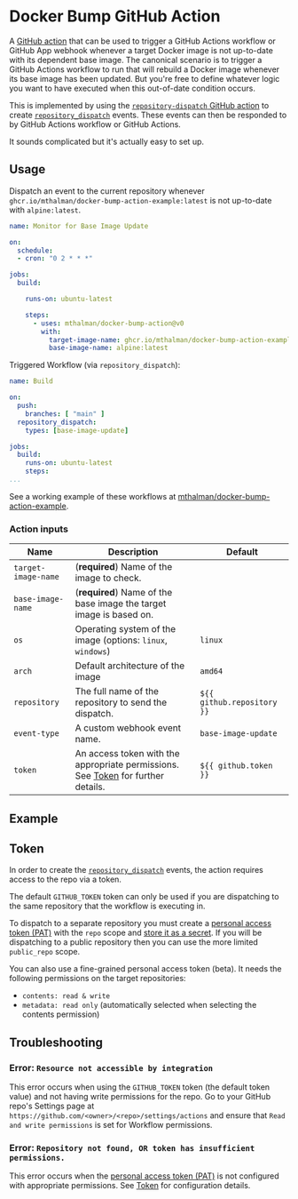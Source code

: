 # Docker Bump GitHub Action

A [GitHub action](https://docs.github.com/actions) that can be used to trigger a GitHub Actions workflow or GitHub App webhook whenever a target Docker image is not up-to-date with its dependent base image. The canonical scenario is to trigger a GitHub Actions workflow to run that will rebuild a Docker image whenever its base image has been updated. But you're free to define whatever logic you want to have executed when this out-of-date condition occurs.

This is implemented by using the [`repository-dispatch` GitHub action](https://github.com/peter-evans/repository-dispatch) to create [`repository_dispatch`](https://docs.github.com/rest/repos/repos#create-a-repository-dispatch-event) events. These events can then be responded to by GitHub Actions workflow or GitHub Actions.

It sounds complicated but it's actually easy to set up.

## Usage

Dispatch an event to the current repository whenever `ghcr.io/mthalman/docker-bump-action-example:latest` is not up-to-date with `alpine:latest`.

```yml
name: Monitor for Base Image Update

on:
  schedule:
  - cron: "0 2 * * *"

jobs:
  build:

    runs-on: ubuntu-latest

    steps:
      - uses: mthalman/docker-bump-action@v0
        with:
          target-image-name: ghcr.io/mthalman/docker-bump-action-example:latest
          base-image-name: alpine:latest
```

Triggered Workflow (via `repository_dispatch`):

```yml
name: Build

on:
  push:
    branches: [ "main" ]
  repository_dispatch:
    types: [base-image-update]

jobs:
  build:
    runs-on: ubuntu-latest
    steps:
...
```

See a working example of these workflows at [mthalman/docker-bump-action-example](https://github.com/mthalman/docker-bump-action-example).

### Action inputs

| Name | Description | Default |
| --- | --- | --- |
| `target-image-name` | (**required**) Name of the image to check. | |
| `base-image-name` | (**required**) Name of the base image the target image is based on. | |
| `os` | Operating system of the image (options: `linux`, `windows`) | `linux` |
| `arch` | Default architecture of the image | `amd64` |
| `repository` | The full name of the repository to send the dispatch. | `${{ github.repository }}` |
| `event-type` | A custom webhook event name. | `base-image-update` |
| `token` | An access token with the appropriate permissions. See [Token](#token) for further details. | `${{ github.token }}` |

## Example

## Token

In order to create the [`repository_dispatch`](https://docs.github.com/rest/repos/repos#create-a-repository-dispatch-event) events, the action requires access to the repo via a token.

The default `GITHUB_TOKEN` token can only be used if you are dispatching to the same repository that the workflow is executing in.

To dispatch to a separate repository you must create a [personal access token (PAT)](https://docs.github.com/authentication/keeping-your-account-and-data-secure/creating-a-personal-access-token) with the `repo` scope and [store it as a secret](https://docs.github.com/actions/security-guides/using-secrets-in-github-actions). If you will be dispatching to a public repository then you can use the more limited `public_repo` scope.

You can also use a fine-grained personal access token (beta). It needs the following permissions on the target repositories:

* `contents: read & write`
* `metadata: read only` (automatically selected when selecting the contents permission)

## Troubleshooting

### Error: `Resource not accessible by integration`

This error occurs when using the `GITHUB_TOKEN` token (the default token value) and not having write permissions for the repo. Go to your GitHub repo's Settings page at `https://github.com/<owner>/<repo>/settings/actions` and ensure that `Read and write permissions` is set for Workflow permissions.

### Error: `Repository not found, OR token has insufficient permissions.`

This error occurs when the [personal access token (PAT)](https://docs.github.com/authentication/keeping-your-account-and-data-secure/creating-a-personal-access-token) is not configured with appropriate permissions. See [Token](#token) for configuration details.

